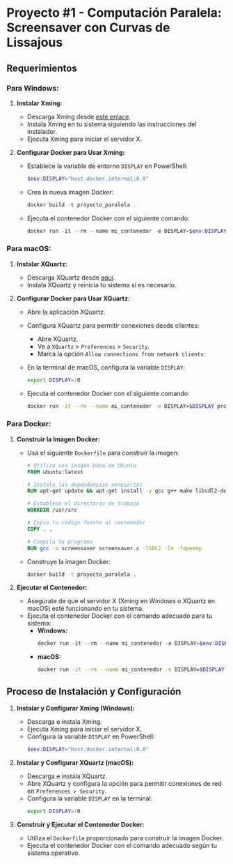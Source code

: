 # Proyecto #1 - Computación Paralela: Screensaver con Curvas de Lissajous

## Requerimientos

### Para Windows:

1. **Instalar Xming:**
   - Descarga Xming desde [este enlace](https://sourceforge.net/projects/xming/).
   - Instala Xming en tu sistema siguiendo las instrucciones del instalador.
   - Ejecuta Xming para iniciar el servidor X.

2. **Configurar Docker para Usar Xming:**
   - Establece la variable de entorno `DISPLAY` en PowerShell:
     ```powershell
     $env:DISPLAY="host.docker.internal:0.0"
     ```

   - Crea la nueva imagen Docker:
     ```powershell
     docker build -t proyecto_paralela .
     ```

   - Ejecuta el contenedor Docker con el siguiente comando:
     ```powershell
     docker run -it --rm --name mi_contenedor -e DISPLAY=$env:DISPLAY proyecto_paralela /bin/bash
     ```

### Para macOS:

1. **Instalar XQuartz:**
   - Descarga XQuartz desde [aquí](https://www.xquartz.org/).
   - Instala XQuartz y reinicia tu sistema si es necesario.

2. **Configurar Docker para Usar XQuartz:**
   - Abre la aplicación XQuartz.
   - Configura XQuartz para permitir conexiones desde clientes:
     - Abre XQuartz.
     - Ve a `XQuartz` > `Preferences` > `Security`.
     - Marca la opción `Allow connections from network clients`.
   - En la terminal de macOS, configura la variable `DISPLAY`:
     ```bash
     export DISPLAY=:0
     ```

   - Ejecuta el contenedor Docker con el siguiente comando:
     ```bash
     docker run -it --rm --name mi_contenedor -e DISPLAY=$DISPLAY proyecto_paralela /bin/bash
     ```

### Para Docker:

1. **Construir la Imagen Docker:**
   - Usa el siguiente `Dockerfile` para construir la imagen:
     ```dockerfile
     # Utiliza una imagen base de Ubuntu
     FROM ubuntu:latest

     # Instala las dependencias necesarias
     RUN apt-get update && apt-get install -y gcc g++ make libsdl2-dev libomp-dev

     # Establece el directorio de trabajo
     WORKDIR /usr/src

     # Copia tu código fuente al contenedor
     COPY . .

     # Compila tu programa
     RUN gcc -o screensaver screensaver.c -lSDL2 -lm -fopenmp
     ```

   - Construye la imagen Docker:
     ```bash
     docker build -t proyecto_paralela .
     ```

2. **Ejecutar el Contenedor:**
   - Asegúrate de que el servidor X (Xming en Windows o XQuartz en macOS) esté funcionando en tu sistema.
   - Ejecuta el contenedor Docker con el comando adecuado para tu sistema:
     - **Windows:**
       ```powershell
       docker run -it --rm --name mi_contenedor -e DISPLAY=$env:DISPLAY proyecto_paralela /bin/bash
       ```
     - **macOS:**
       ```bash
       docker run -it --rm --name mi_contenedor -e DISPLAY=$DISPLAY proyecto_paralela /bin/bash
       ```

## Proceso de Instalación y Configuración

1. **Instalar y Configurar Xming (Windows):**
   - Descarga e instala Xming.
   - Ejecuta Xming para iniciar el servidor X.
   - Configura la variable `DISPLAY` en PowerShell:
     ```powershell
     $env:DISPLAY="host.docker.internal:0.0"
     ```

2. **Instalar y Configurar XQuartz (macOS):**
   - Descarga e instala XQuartz.
   - Abre XQuartz y configura la opción para permitir conexiones de red en `Preferences > Security`.
   - Configura la variable `DISPLAY` en la terminal:
     ```bash
     export DISPLAY=:0
     ```

3. **Construir y Ejecutar el Contenedor Docker:**
   - Utiliza el `Dockerfile` proporcionado para construir la imagen Docker.
   - Ejecuta el contenedor Docker con el comando adecuado según tu sistema operativo.
